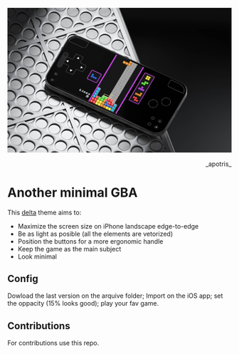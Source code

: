 ![apotris game on iphone with skin](https://raw.githubusercontent.com/anothermimich/another-minimal-GBA/refs/heads/main/imgs/Apotris%20iPhone%2015%20Mockup.jpg)
<p align="right">_apotris_</p>

# Another minimal GBA

This [delta](https://apps.apple.com/us/app/delta-game-emulator/id1048524688) theme aims to: 
  - Maximize the screen size on iPhone landscape edge-to-edge
  - Be as light as posible (all the elements are vetorized)
  - Position the buttons for a more ergonomic handle
  - Keep the game as the main subject
  - Look minimal

## Config

Dowload the last version on the arquive folder; Import on the iOS app; set the oppacity (15% looks good); play your fav game.

## Contributions

For contributions use this repo.
